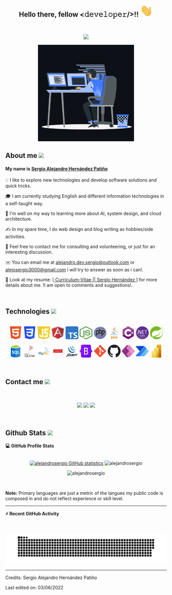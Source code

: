 <div align="center">
  <h2> Hello there, fellow  <𝚍𝚎𝚟𝚎𝚕𝚘𝚙𝚎𝚛/>!! <img src="./img/Hi.gif" width="40"></h2>
</div>
<br>
<p align="center">
  <a>
    <img src="https://readme-typing-svg.herokuapp.com?lines=Software+developer;Designer+Web;Passionate+about+computing;Digital+marketing;Personal+development&center=true&width=500&height=60"></a>
</p>

<p align="center">
  <img  src="./img/animation_dev.gif" alt="Sergio-Hernández" width="300"/>
</p>

<div>
  <h2>About me
    <img src = "https://media.giphy.com/media/UttRtwUfRuvnHre7aF/giphy.gif?cid=ecf05e47a0n3gi1bfqntqmob8g9aid1oyj2wr3ds3mg700bl&rid=giphy.gif" width = 65> 
  </h2>
</div>

<h4>My name is <a href="https://alejandrosergio.github.io/Curriculum-Vitae-En/" target="_BLANK">Sergio Alejandro Hernández Patiño</a></h4>

<p>💡 I like to explore new technologies and develop software solutions and quick tricks.</p>

<p>🎓 I am currently studying English and different information technologies in a self-taught way.</p>

<p>🌱 I'm well on my way to learning more about AI, system design, and cloud architecture.</p>

<p>✍️ In my spare time, I do web design and blog writing as hobbies/side activities.</p>

<p>💬 Feel free to contact me for consulting and volunteering, or just for an interesting discussion.</p>

<p>✉️ You can email me at
<a href="mailto:alejandro.dev.sergio@outlook.com" target="_BLANK">alejandro.dev.sergio@outlook.com</a> or <a href="mailto:alejosergio3000@gmail.com" target="_BLANK">alejosergio3000@gmail.com</a> i will try to answer as soon as i can!.</p>

<p>📄 Look at my resume: <a href="https://alejandrosergio.github.io/Curriculum-Vitae-En/" target="_BLANK">[ Curriculum-Vitae || Sergio Hernández ]</a> for more details about me. !I am open to comments and suggestions!.</p>
<br>
<div align="right">
</div>
<h2> Technologies 
<img src="https://media2.giphy.com/media/QssGEmpkyEOhBCb7e1/giphy.gif?cid=ecf05e47a0n3gi1bfqntqmob8g9aid1oyj2wr3ds3mg700bl&rid=giphy.gif" width = 32 /> 
</h2>
<div style="display: inline_block" align="center"><br>
<img align="center" title="HTML5" alt="sergio-HTML" height="40" width="40" src="./img/HTML.svg.png">
<img align="center" title="CSS3" alt="sergio-CSS3" height="40" width="40" src="./img/CSS3.svg.png">
<img align="center" title="JavaScript" alt="sergio-JavaScript" height="40" width="40" src="./img/javascript.svg">
<img align="center" title="Angular" alt="sergio-Angular" height="40" width="40" src="./img/Angular.svg">
<img align="center" title="TypeScript" alt="sergio-TypeScript" height="40" width="40" src="./img/Typescript.svg.png">
<img align="center" title="NodeJS" alt="sergio-NodeJS" height="40" width="40" src="./img/nodejs.png">
<img align="center" title="PHP" alt="sergio-PHP" height="40" width="40" src="./img/PHP.svg">
<img align="center" title="JAVA" alt="sergio-JAVA" height="40" width="40" src="./img/java.svg">
<img align="center" title="C#" alt="sergio-C#" height="40" width="40" src="./img/cshr.svg">
<img align="center" title=".NET" alt="sergio-.NET" height="40" width="40" src="./img//NET.svg.png">
<img align="center" title="Spring" alt="sergio-Spring" height="40" width="40" src="./img/spring.png">
  <br/><br/>
<img align="center" title="SQL" alt="sergio-SQL" height="40" width="40" src="./img//sql.png">
<img align="center" title="SQL Server" alt="sergio-SQL Server" height="40" width="40" src="./img/microsoft-sql-server.svg">
<img align="center" title="MySQL" alt="sergio-MySQL" height="40" width="40" src="./img/MySQL.png">
<img align="center" title="Oracle" alt="sergio-Oracle" height="40" width="40" src="./img/oracle.png">
<img align="center" title="JQuery" alt="sergio-JQuery" height="40" width="40" src="./img/jquery.png">
<img align="center" title="Bootstrap" alt="sergio-Bootstrap" height="40" width="40" src="./img/Bootstrap.svg.png">
<img align="center" title="GIT" alt="sergio-GIT" height="40" width="40" src="./img/Git.svg.png">
<img align="center" title="GitHub" alt="sergio-GitHub" height="40" width="40" src="./img/github.svg">
<img align="center" title="PowerApps" alt="sergio-PowerApps" height="40" width="40" src="./img/Microsoft_Power_Apps.png">
<img align="center" title="PowerAutomate" alt="sergio-PowerAutomate" height="40" width="40" src="./img/Microsoft_Power_Automate.png">
<img align="center" title="PowerBI" alt="sergio-PowerBI" height="40" width="40" src="./img/Power_BI_Logo.svg.png">
</div>
<br/>
<br>
<h2> Contact me
<img src="https://media.giphy.com/media/NHGNNltlYAHO9bbWLb/giphy.gif?cid=ecf05e47a0n3gi1bfqntqmob8g9aid1oyj2wr3ds3mg700bl&rid=giphy.gif" width = 32> 
</h2>
</div>
<br>
<br>
<div align="center">
<a href = "mailto:alejandro.dev.sergio@outlook.com"><img src="https://img.shields.io/badge/-Outlook-%230077B5?style=for-the-badge&logo=gmail&logoColor=white" target="_blank"></a>
<a href = "mailto:alejosergio3000@gmail.com"><img src="https://img.shields.io/badge/-Gmail-%23333?style=for-the-badge&logo=gmail&logoColor=blues" target="_blank"></a>
<a href="https://www.linkedin.com/in/sergio-alejandro-hern%C3%A1ndez-pati%C3%B1o-153a3a1b3/" target="_blank"><img src="https://img.shields.io/badge/-LinkedIn-%230077B5?style=for-the-badge&logo=linkedin&logoColor=white" target="_blank"></a> 
</div>
<br>
<br>
<div>
  <h2>Github Stats
    <img src = "https://media.giphy.com/media/RVWSqOsgDAq0W3051o/giphy.gif?cid=ecf05e47a0n3gi1bfqntqmob8g9aid1oyj2wr3ds3mg700bl&rid=giphy.gif" width = 50> 
  </h2>
</div>
<summary><b>💻 GitHub Profile Stats</b></summary>
<br/>
<p align="center">
 <a href="https://github.com/anuraghazra/github-readme-stats"><img alt="alejandrosergio GitHub statistics" src="https://github-readme-stats.vercel.app/api?username=alejandrosergio&show_icons=true&count_private=true&theme=algolia" height="200px"/></a>
<img src="https://github-readme-stats.vercel.app/api/top-langs?username=alejandrosergio&langs_count=10&show_icons=true&locale=en&layout=compact&theme=algolia" alt="alejandrosergio" height="200px"/>
<br/>
<p align="center"><img src="https://github-readme-streak-stats.herokuapp.com/?user=alejandrosergio&theme=algolia" alt="alejandrosergio" /></p>
<br/>
  
<b>Note:</b> Primary languages are just a metric of the langues my public code is composed in and do not reflect experience or skill level.
</p>

----

<summary><b>⚡ Recent GitHub Activity</b></summary>
<br/>
<!--<a href="https://github.com/7oSkaaa"><img alt="alejandrosergio activity graph" src="https://activity-graph.herokuapp.com/graph?username=alejandrosergio&custom_title=alejandrosergio%20Contribution%20Graphic&theme=react-dark" /></a>-->
<br/>


![Snake animation](https://github.com/alejandrosergio/alejandrosergio/blob/main/img/github-contribution-grid-snake.svg)

-----
Credits: Sergio Alejandro Hernández Patiño

Last edited on: 03/06/2022
